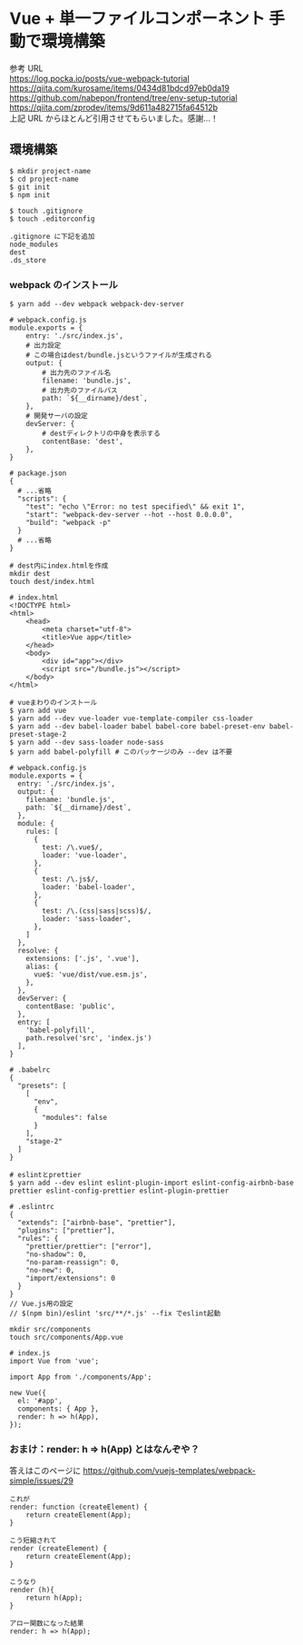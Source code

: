 # Vue + 単一ファイルコンポーネント 手動で環境構築

参考 URL  
https://log.pocka.io/posts/vue-webpack-tutorial  
https://qiita.com/kurosame/items/0434d81bdcd97eb0da19  
https://github.com/nabepon/frontend/tree/env-setup-tutorial  
https://qiita.com/zprodev/items/9d611a482715fa64512b  
上記 URL からほとんど引用させてもらいました。感謝…！

## 環境構築

```
$ mkdir project-name
$ cd project-name
$ git init
$ npm init

$ touch .gitignore
$ touch .editorconfig
```

```
.gitignore に下記を追加
node_modules
dest
.ds_store
```

### webpack のインストール

```
$ yarn add --dev webpack webpack-dev-server
```

```
# webpack.config.js
module.exports = {
    entry: './src/index.js',
    # 出力設定
    # この場合はdest/bundle.jsというファイルが生成される
    output: {
        # 出力先のファイル名
        filename: 'bundle.js',
        # 出力先のファイルパス
        path: `${__dirname}/dest`,
    },
    # 開発サーバの設定
    devServer: {
        # destディレクトリの中身を表示する
        contentBase: 'dest',
    },
}
```

```
# package.json
{
  # ...省略
  "scripts": {
    "test": "echo \"Error: no test specified\" && exit 1",
    "start": "webpack-dev-server --hot --host 0.0.0.0",
    "build": "webpack -p"
  }
  # ...省略
}
```

```
# dest内にindex.htmlを作成
mkdir dest
touch dest/index.html

# index.html
<!DOCTYPE html>
<html>
    <head>
        <meta charset="utf-8">
        <title>Vue app</title>
    </head>
    <body>
        <div id="app"></div>
        <script src="/bundle.js"></script>
    </body>
</html>
```

```
# vueまわりのインストール
$ yarn add vue
$ yarn add --dev vue-loader vue-template-compiler css-loader
$ yarn add --dev babel-loader babel babel-core babel-preset-env babel-preset-stage-2
$ yarn add --dev sass-loader node-sass
$ yarn add babel-polyfill # このパッケージのみ --dev は不要
```

```
# webpack.config.js
module.exports = {
  entry: './src/index.js',
  output: {
    filename: 'bundle.js',
    path: `${__dirname}/dest`,
  },
  module: {
    rules: [
      {
        test: /\.vue$/,
        loader: 'vue-loader',
      },
      {
        test: /\.js$/,
        loader: 'babel-loader',
      },
      {
        test: /\.(css|sass|scss)$/,
        loader: 'sass-loader',
      },
    ]
  },
  resolve: {
    extensions: ['.js', '.vue'],
    alias: {
      vue$: 'vue/dist/vue.esm.js',
    },
  },
  devServer: {
    contentBase: 'public',
  },
  entry: [
    'babel-polyfill',
    path.resolve('src', 'index.js')
  ],
}
```

```
# .babelrc
{
  "presets": [
    [
      "env",
      {
        "modules": false
      }
    ],
    "stage-2"
  ]
}
```

```
# eslintとprettier
$ yarn add --dev eslint eslint-plugin-import eslint-config-airbnb-base prettier eslint-config-prettier eslint-plugin-prettier
```

```
# .eslintrc
{
  "extends": ["airbnb-base", "prettier"],
  "plugins": ["prettier"],
  "rules": {
    "prettier/prettier": ["error"],
    "no-shadow": 0,
    "no-param-reassign": 0,
    "no-new": 0,
    "import/extensions": 0
  }
}
// Vue.js用の設定
// $(npm bin)/eslint 'src/**/*.js' --fix でeslint起動
```

```
mkdir src/components
touch src/components/App.vue
```

```
# index.js
import Vue from 'vue';

import App from './components/App';

new Vue({
  el: '#app',
  components: { App },
  render: h => h(App),
});
```

### おまけ：render: h => h(App) とはなんぞや？

答えはこのページに
https://github.com/vuejs-templates/webpack-simple/issues/29

```
これが
render: function (createElement) {
    return createElement(App);
}
```

```
こう短縮されて
render (createElement) {
    return createElement(App);
}
```

```
こうなり
render (h){
    return h(App);
}
```

```
アロー関数になった結果
render: h => h(App);
```
